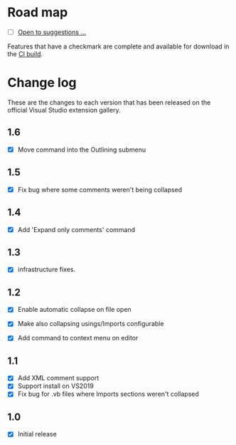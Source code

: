 # Road map

- [ ] [Open to suggestions ...](https://github.com/mrlacey/CollapseComments/issues/new)

Features that have a checkmark are complete and available for
download in the
[CI build](http://vsixgallery.com/extension/CollapseComments.a1dfaad6-6e8d-420a-807b-ebbbc0e7a6bf/).

# Change log

These are the changes to each version that has been released
on the official Visual Studio extension gallery.

## 1.6

- [x] Move command into the Outlining submenu

## 1.5

- [x] Fix bug where some comments weren't being collapsed

## 1.4

- [x] Add 'Expand only comments' command

## 1.3

- [x] infrastructure fixes.

## 1.2

- [x] Enable automatic collapse on file open
- [x] Make also collapsing usings/Imports configurable
- [x] Add command to context menu on editor


## 1.1

- [x] Add XML comment support
- [x] Support install on VS2019
- [x] Fix bug for .vb files where Imports sections weren't collapsed

## 1.0

- [x] Initial release
